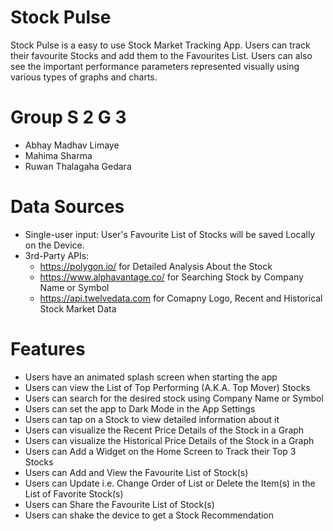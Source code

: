 # Stock Pulse
Stock Pulse is a easy to use Stock Market Tracking App. Users can track their favourite Stocks and add them to the Favourites List. Users can also see the important performance parameters represented visually using various types of graphs and charts.

# Group S 2 G 3
* Abhay Madhav Limaye
* Mahima Sharma
* Ruwan Thalagaha Gedara

# Data Sources
* Single-user input: User's Favourite List of Stocks will be saved Locally on the Device.
* 3rd-Party APIs: 
	- https://polygon.io/ for Detailed Analysis About the Stock
	- https://www.alphavantage.co/ for Searching Stock by Company Name or Symbol
	- https://api.twelvedata.com for Comapny Logo, Recent and Historical Stock Market Data

# Features
* Users have an animated splash screen when starting the app
* Users can view the List of Top Performing (A.K.A. Top Mover) Stocks
* Users can search for the desired stock using Company Name or Symbol
* Users can set the app to Dark Mode in the App Settings
* Users can tap on a Stock to view detailed information about it
* Users can visualize the Recent Price Details of the Stock in a Graph
* Users can visualize the Historical Price Details of the Stock in a Graph
* Users can Add a Widget on the Home Screen to Track their Top 3 Stocks
* Users can Add and View the Favourite List of Stock(s)
* Users can Update i.e. Change Order of List or Delete the Item(s) in the List of Favorite Stock(s)
* Users can Share the Favourite List of Stock(s)
* Users can shake the device to get a Stock Recommendation
